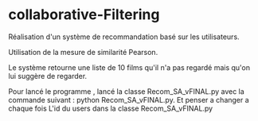 # collaborative-Filtering

Réalisation d'un système de recommandation basé sur les utilisateurs.

Utilisation de la mesure de similarité Pearson.

Le système retourne une liste de 10 films qu'il n'a pas regardé mais qu'on lui suggère de regarder. 

Pour lancé le programme , lancé la classe Recom_SA_vFINAL.py avec la commande suivant :
python Recom_SA_vFINAL.py.
Et penser a changer a chaque fois L'id du users dans la classe Recom_SA_vFINAL.py